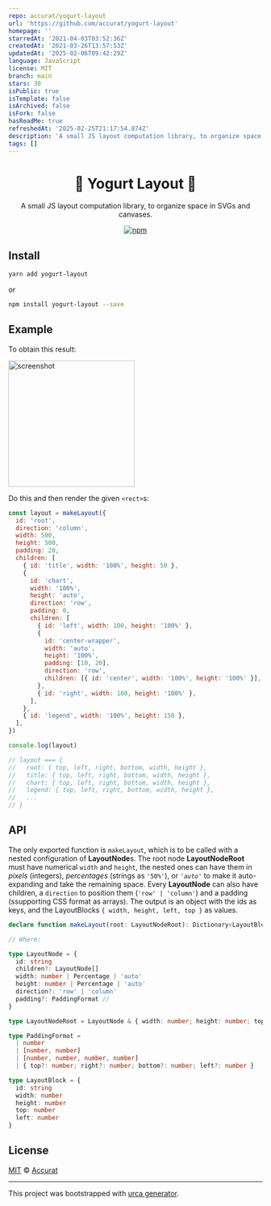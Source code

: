 ```yaml
---
repo: accurat/yogurt-layout
url: 'https://github.com/accurat/yogurt-layout'
homepage: ''
starredAt: '2021-04-03T03:52:36Z'
createdAt: '2021-03-26T13:57:53Z'
updatedAt: '2025-02-06T09:42:29Z'
language: JavaScript
license: MIT
branch: main
stars: 30
isPublic: true
isTemplate: false
isArchived: false
isFork: false
hasReadMe: true
refreshedAt: '2025-02-25T21:17:54.874Z'
description: 'A small JS layout computation library, to organize space in SVGs and canvases.'
tags: []
---
```


<div align="center" style="text-align: center;">
  <h1>🍦 Yogurt Layout 🥛</h1>
  A small JS layout computation library, to organize space in SVGs and canvases.
</div>

<p align="center">
  <a href="https://www.npmjs.com/package/yogurt-layout">
    <img alt="npm"
      src="https://img.shields.io/npm/v/yogurt-layout">
  </a>
</p>

## Install

```bash
yarn add yogurt-layout
```

or

```bash
npm install yogurt-layout --save
```

## Example

To obtain this result:

<img width="250" alt="screenshot" src="https://user-images.githubusercontent.com/1799710/112647465-d8bd3480-8e48-11eb-8ecd-79309ef8419c.png">

Do this and then render the given `<rect>`s:

```js
const layout = makeLayout({
  id: 'root',
  direction: 'column',
  width: 500,
  height: 500,
  padding: 20,
  children: [
    { id: 'title', width: '100%', height: 50 },
    {
      id: 'chart',
      width: '100%',
      height: 'auto',
      direction: 'row',
      padding: 0,
      children: [
        { id: 'left', width: 100, height: '100%' },
        {
          id: 'center-wrapper',
          width: 'auto',
          height: '100%',
          padding: [10, 20],
          direction: 'row',
          children: [{ id: 'center', width: '100%', height: '100%' }],
        },
        { id: 'right', width: 100, height: '100%' },
      ],
    },
    { id: 'legend', width: '100%', height: 150 },
  ],
})

console.log(layout)

// layout === {
//   root: { top, left, right, bottom, width, height },
//   title: { top, left, right, bottom, width, height },
//   chart: { top, left, right, bottom, width, height },
//   legend: { top, left, right, bottom, width, height },
//   ...
// }
```

## API

The only exported function is `makeLayout`, which is to be called with a nested configuration of **LayoutNode**s.
The root node **LayoutNodeRoot** must have numerical `width` and `height`, the nested ones can have them in *pixels* (integers), *percentages* (strings as `'50%'`), or *`'auto'`* to make it auto-expanding and take  the remaining space.
Every **LayoutNode** can also have children, a `direction` to position them (`'row' | 'column'`) and a padding (ssupporting CSS format as arrays).
The output is an object with the ids as keys, and the LayoutBlocks `{ width, height, left, top }` as values.

```typescript
declare function makeLayout(root: LayoutNodeRoot): Dictionary<LayoutBlock>

// Where:

type LayoutNode = {
  id: string
  children?: LayoutNode[]
  width: number | Percentage | 'auto'
  height: number | Percentage | 'auto'
  direction?: 'row' | 'column'
  padding?: PaddingFormat //
}

type LayoutNodeRoot = LayoutNode & { width: number; height: number; top?: number; left?: number }

type PaddingFormat =
  | number
  | [number, number]
  | [number, number, number, number]
  | { top?: number; right?: number; bottom?: number; left?: number }

type LayoutBlock = {
  id: string
  width: number
  height: number
  top: number
  left: number
}
```

## License

[MIT](https://github.com/accurat/yogurt-layout/blob/master/LICENSE) © [Accurat](https://github.com/accurat)

---

This project was bootstrapped with [urca generator](https://github.com/ilariaventurini/urca/).
